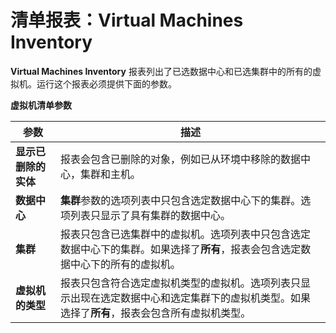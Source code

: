# 清单报表：Virtual Machines Inventory

**Virtual Machines Inventory** 报表列出了已选数据中心和已选集群中的所有的虚拟机。运行这个报表必须提供下面的参数。

**虚拟机清单参数**

| 参数 | 描述 |
| ---- | ---- |
| **显示已删除的实体** | 报表会包含已删除的对象，例如已从环境中移除的数据中心，集群和主机。 |
| **数据中心** | **集群**参数的选项列表中只包含选定数据中心下的集群。选项列表只显示了具有集群的数据中心。 |
| **集群** | 报表只包含已选集群中的虚拟机。选项列表中只包含选定数据中心下的集群。如果选择了**所有**，报表会包含选定数据中心下的所有的虚拟机。 |
| **虚拟机的类型** | 报表只包含符合选定虚拟机类型的虚拟机。选项列表只显示出现在选定数据中心和选定集群下的虚拟机类型。如果选择了**所有**，报表会包含所有虚拟机类型。 |

